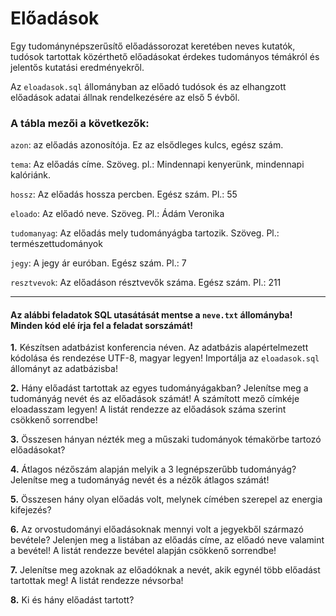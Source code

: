 # Előadások

Egy tudománynépszerűsítő előadássorozat keretében neves kutatók, tudósok tartottak
közérthető előadásokat érdekes tudományos témákról és jelentős kutatási eredményekről.

Az `eloadasok.sql` állományban az előadó tudósok és az elhangzott előadások adatai állnak rendelkezésére az első 5 évből.

### A tábla mezői a következők:

`azon`: az előadás azonosítója. Ez az elsődleges kulcs, egész szám.

`tema`: Az előadás címe. Szöveg. pl.: Mindennapi kenyerünk, mindennapi kalóriánk.

`hossz`: Az előadás hossza percben. Egész szám. Pl.: 55

`eloado`: Az előadó neve. Szöveg. Pl.: Ádám Veronika

`tudomanyag`: Az előadás mely tudományágba tartozik. Szöveg. Pl.: természettudományok

`jegy`: A jegy ár euróban. Egész szám. Pl.: 7

`resztvevok`: Az előadáson résztvevők száma. Egész szám. Pl.: 211

---

#### Az alábbi feladatok SQL utasátását mentse a `neve.txt` állományba! Minden kód elé írja fel a feladat sorszámát!

**1.** Készítsen adatbázist konferencia néven. Az adatbázis alapértelmezett kódolása és rendezése UTF-8, magyar legyen! Importálja az `eloadasok.sql` állományt az adatbázisba!

**2.** Hány előadást tartottak az egyes tudományágakban? Jelenítse meg a tudományág nevét és az előadások számát! A számított mező címkéje eloadasszam legyen! A listát rendezze az előadások száma szerint csökkenő sorrendbe!

**3.** Összesen hányan nézték meg a műszaki tudományok témakörbe tartozó előadásokat?

**4.** Átlagos nézőszám alapján melyik a 3 legnépszerűbb tudományág? Jelenítse meg a tudományág nevét és a nézők átlagos számát!

**5.** Összesen hány olyan előadás volt, melynek címében szerepel az energia kifejezés?

**6.** Az orvostudományi előadásoknak mennyi volt a jegyekből származó bevétele? Jelenjen meg a listában az előadás címe, az előadó neve valamint a bevétel! A listát rendezze bevétel alapján csökkenő sorrendbe!

**7.** Jelenítse meg azoknak az előadóknak a nevét, akik egynél több előadást tartottak meg! A listát rendezze névsorba!

**8.** Ki és hány előadást tartott?
